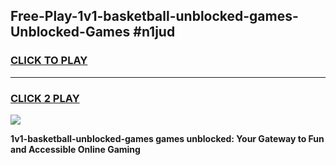 
## Free-Play-1v1-basketball-unblocked-games-Unblocked-Games #n1jud
<h3>
<a href="https://news.freeplayer.one?title=1v1-basketball-unblocked-games&ref=8M">CLICK TO PLAY</a></h3>
<hr>

<h3>
<a href="https://news.freeplayer.one?title=1v1-basketball-unblocked-games&ref=8M">CLICK 2 PLAY</a>
  
</h3>

<a href="https://news.freeplayer.one?title=1v1-basketball-unblocked-games&ref=8M"><img src="https://clearcache.store/games.png"></a>


**1v1-basketball-unblocked-games games unblocked: Your Gateway to Fun and Accessible Online Gaming**
